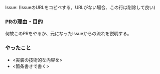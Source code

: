 Issue: (IssueのURLをコピペする。URLがない場合、この行は削除して良い)

### PRの理由・目的
何故このPRをやるか、元になったIssueからの流れを説明する。

### やったこと
+ <実装の技術的な内容を>
+ <箇条書きで書く>
